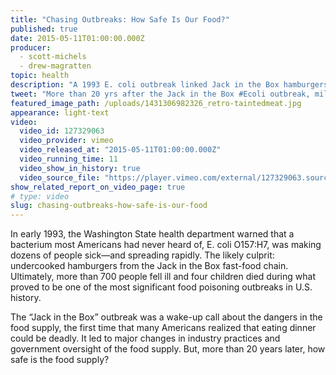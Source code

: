 ```yaml
---
title: "Chasing Outbreaks: How Safe Is Our Food?"
published: true
date: 2015-05-11T01:00:00.000Z
producer:
  - scott-michels
  - drew-magratten
topic: health
description: "A 1993 E. coli outbreak linked Jack in the Box hamburgers sickened 700 people and acted as a wake up call about the dangers of food-borne illness. More than 20 years later, how far have we come?"
tweet: "More than 20 yrs after the Jack in the Box #Ecoli outbreak, millions still get food poisoning. Why?"
featured_image_path: /uploads/1431306982326_retro-taintedmeat.jpg
appearance: light-text
video:
  video_id: 127329063
  video_provider: vimeo
  video_released_at: "2015-05-11T01:00:00.000Z"
  video_running_time: 11
  video_show_in_history: true
  video_source_file: "https://player.vimeo.com/external/127329063.source.mov?s=b5d976f6405f7f9ee972f77617cbd3c8&profile_id=0&download=1"
show_related_report_on_video_page: true
# type: video
slug: chasing-outbreaks-how-safe-is-our-food
---
```


<span class="s1">In early 1993, the Washington State health department warned that a bacterium most Americans had never heard of, E. coli O157:H7, was making dozens of people sick—and spreading rapidly. The likely culprit: undercooked hamburgers from the Jack in the Box fast-food chain. Ultimately, more than 700 people fell ill and four children died during what proved to be one of the most significant food poisoning outbreaks in U.S. history.</span>

<span class="s1">The “Jack in the Box” outbreak was a wake-up call about the dangers in the food supply, the first time that many Americans realized that eating dinner could be deadly. It led to major changes in industry practices and government oversight of the food supply. But, more than 20 years later, how safe is the food supply?</span>

